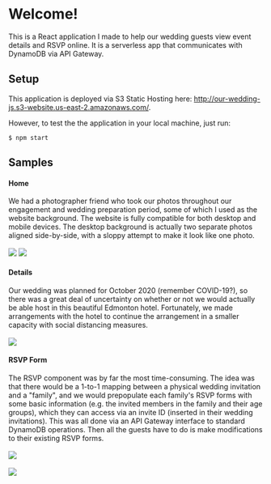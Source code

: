 # Welcome!

This is a React application I made to help our wedding guests view event details and RSVP online. It is a serverless app that communicates with DynamoDB via API Gateway.

## Setup
This application is deployed via S3 Static Hosting here: http://our-wedding-js.s3-website.us-east-2.amazonaws.com/.

However, to test the the application in your local machine, just run:
```
$ npm start
```

## Samples
#### Home
We had a photographer friend who took our photos throughout our engagement and wedding preparation period, some of which I used as the website background. The website is fully compatible for both desktop and mobile devices. The desktop background is actually two separate photos aligned side-by-side, with a sloppy attempt to make it look like one photo.<br/><br/>
<img src="readme/home.PNG"/>
<img src="readme/home-m.PNG"/>

#### Details
Our wedding was planned for October 2020 (remember COVID-19?), so there was a great deal of uncertainty on whether or not we would actually be able host in this beautiful Edmonton hotel. Fortunately, we made arrangements with the hotel to continue the arrangement in a smaller capacity with social distancing measures.<br/><br/>
<img src="readme/details.PNG"/>

#### RSVP Form
The RSVP component was by far the most time-consuming. The idea was that there would be a 1-to-1 mapping between a physical wedding invitation and a "family", and we would prepopulate each family's RSVP forms with some basic information (e.g. the invited members in the family and their age groups), which they can access via an invite ID (inserted in their wedding invitations). This was all done via an API Gateway interface to standard DynamoDB operations. Then all the guests have to do is make modifications to their existing RSVP forms.<br/><br/>
<img src="readme/rsvp-1.PNG"/>
<br/><br/>
<img src="readme/rsvp-2.PNG"/>
